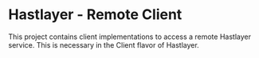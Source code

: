 # Hastlayer - Remote Client

This project contains client implementations to access a remote Hastlayer service. This is necessary in the Client flavor of Hastlayer.
